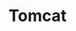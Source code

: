 # Tomcat

[tomcat start up]:https://tomcat.apache.org/tomcat-7.0-doc/architecture/startup.html
[Request Process Flow]: https://tomcat.apache.org/tomcat-7.0-doc/architecture/requestProcess.html
[深入理解tomcat中的NIO模型]: https://www.jianshu.com/p/76ff17bc6dea

